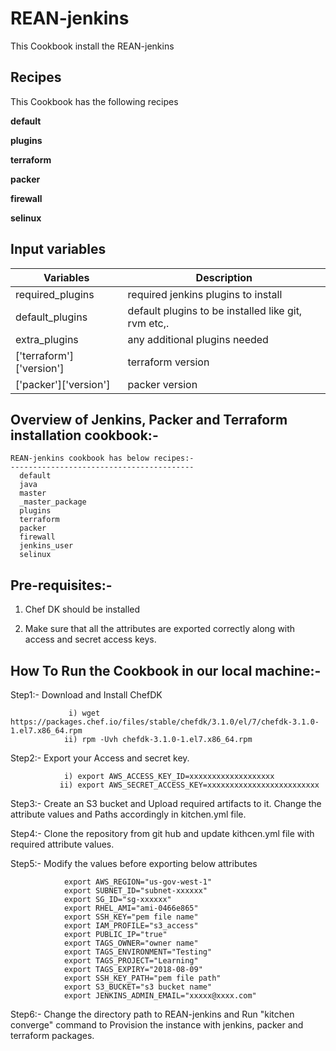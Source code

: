 # REAN-jenkins

This Cookbook install the REAN-jenkins

## **Recipes**

This Cookbook has the following recipes

**default**

**plugins**

**terraform**

**packer**

**firewall**

**selinux**

## **Input variables**

**Variables**                | **Description**
-----------------------------|------------------------------------------------------------------
required_plugins			 | required jenkins plugins to install 
default_plugins				 | default plugins to be installed like git, rvm etc,.
extra_plugins                | any additional plugins needed
['terraform']['version']	 | terraform version
['packer']['version']		 | packer version


Overview of Jenkins, Packer and Terraform installation cookbook:-
----------------------------------------------------------------
    REAN-jenkins cookbook has below recipes:-
    -----------------------------------------
      default
      java
      master
      _master_package
      plugins
      terraform
      packer
      firewall
      jenkins_user
      selinux
      
Pre-requisites:-
----------------
 1) Chef DK should be installed
 
 2) Make sure that all the attributes are exported correctly along with access and secret access keys.
 
How To Run the Cookbook in our local machine:-
----------------------------------------------

Step1:-  Download and Install ChefDK

                 i) wget https://packages.chef.io/files/stable/chefdk/3.1.0/el/7/chefdk-3.1.0-1.el7.x86_64.rpm
                ii) rpm -Uvh chefdk-3.1.0-1.el7.x86_64.rpm
                
Step2:-  Export your Access and secret key.

                i) export AWS_ACCESS_KEY_ID=xxxxxxxxxxxxxxxxxxx
               ii) export AWS_SECRET_ACCESS_KEY=xxxxxxxxxxxxxxxxxxxxxxxxx
               
Step3:-  Create an S3 bucket and Upload required artifacts to it. Change the attribute values and Paths accordingly in kitchen.yml file.

Step4:-  Clone the repository from git hub and update kithcen.yml file with required attribute values.

Step5:-  Modify the values before exporting below attributes

                export AWS_REGION="us-gov-west-1"
                export SUBNET_ID="subnet-xxxxxx"
                export SG_ID="sg-xxxxxx"
                export RHEL_AMI="ami-0466e865"
                export SSH_KEY="pem file name"
                export IAM_PROFILE="s3_access"
                export PUBLIC_IP="true"
                export TAGS_OWNER="owner name"
                export TAGS_ENVIRONMENT="Testing"
                export TAGS_PROJECT="Learning"
                export TAGS_EXPIRY="2018-08-09"
                export SSH_KEY_PATH="pem file path"
                export S3_BUCKET="s3 bucket name"
                export JENKINS_ADMIN_EMAIL="xxxxx@xxxx.com"
                
Step6:-  Change the directory path to REAN-jenkins and Run "kitchen converge" command to Provision the instance with jenkins, packer and terraform packages.
